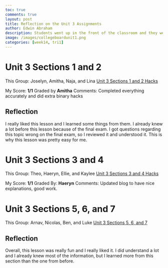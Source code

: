 ```yaml
---
toc: true
comments: true
layout: post
title: Reflection on the Unit 3 Assignments
author: Edwin Abraham
description: Students went up in the front of the classroom and they were told to take different sections of Unit 3 and teach it to the class.
image: /images/collegeboardunit1.png
categories: [week14, tri1]
---
```


# Unit 3 Sections 1 and 2
This Group: Joselyn, Amitha, Naja, and Lina
[Unit 3 Sections 1 and 2 Hacks](https://edwinkuttappi.github.io/fastpage1/week14/tri2/2022/11/28/Section1&2.html)

My Score: **1/1**
Graded by **Amitha**
Comments: Completed everything accurately and did extra binary hacks

## Reflection
I really liked this lesson and I learned some things from them. I already knew a lot before this lesson because of the final exam. I got questions regarding this topic wrong on the final exam, so I reviewed it and understood it. This is why this lesson was pretty easy for me.

# Unit 3 Sections 3 and 4
This Group: Theo, Haeryn, Ellie, and Kaylee
[Unit 3 Sections 3 and 4 Hacks](https://edwinkuttappi.github.io/fastpage1/week14/tri2/2022/11/29/Section3&4.html)

My Score: **1/1**
Graded By: **Haeryn**
Comments: Updated blog to have nice explanations, good work.

# Unit 3 Sections 5, 6, and 7
This Group: Arnav, Nicolas, Ben, and Luke
[Unit 3 Sections 5, 6, and 7](https://edwinkuttappi.github.io/fastpage1/week14/tri2/2022/12/01/Section5&6&7.html) 

## Reflection
Overall, this lesson was really fun and I really liked it. I did understand a lot and I already knew most of the information, but I learned more from this section than the one from before. 
